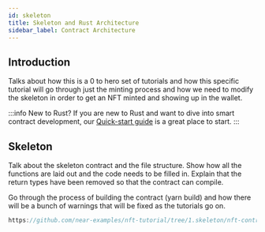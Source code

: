 ```yaml
---
id: skeleton
title: Skeleton and Rust Architecture
sidebar_label: Contract Architecture
---
```


## Introduction

Talks about how this is a 0 to hero set of tutorials and how this specific tutorial will go through just the minting process and how we need to modify the skeleton in order to get an NFT minted and showing up in the wallet.

:::info New to Rust?
If you are new to Rust and want to dive into smart contract development, our [Quick-start guide](/docs/develop/contracts/rust/intro) is a great place to start.
:::


## Skeleton

Talk about the skeleton contract and the file structure. Show how all the functions are laid out and the code needs to be filled in. Explain that the return types have been removed so that the contract can compile. 

Go through the process of building the contract (yarn build) and how there will be a bunch of warnings that will be fixed as the tutorials go on. 


```rust reference
https://github.com/near-examples/nft-tutorial/tree/1.skeleton/nft-contract/src/lib.rs#L1-L3
```
